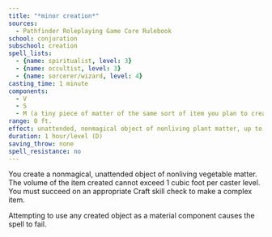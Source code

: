 ```yaml
---
title: "*minor creation*"
sources:
  - Pathfinder Roleplaying Game Core Rulebook
school: conjuration
subschool: creation
spell_lists:
  - {name: spiritualist, level: 3}
  - {name: occultist, level: 3}
  - {name: sorcerer/wizard, level: 4}
casting_time: 1 minute
components:
  - V
  - S
  - M (a tiny piece of matter of the same sort of item you plan to create with *minor creation*)
range: 0 ft.
effect: unattended, nonmagical object of nonliving plant matter, up to 1 cu. ft./level
duration: 1 hour/level (D)
saving_throw: none
spell_resistance: no
---
```


You create a nonmagical, unattended object of nonliving vegetable matter. The volume of the item created cannot exceed 1 cubic foot per caster level. You must succeed on an appropriate Craft skill check to make a complex item.

Attempting to use any created object as a material component causes the spell to fail.

